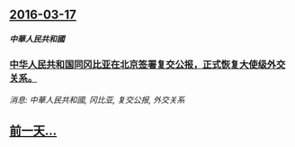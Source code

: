 ## [2016-03-17](/news/2016/03/17/index.md)

##### 中華人民共和國
### [ 中华人民共和国同冈比亚在北京签署复交公报，正式恢复大使级外交关系。](/news/2016/03/17/中华人民共和国同冈比亚在北京签署复交公报-正式恢复大使级外交关系.md)
_消息: 中華人民共和國, 冈比亚, 复交公报, 外交关系_

## [前一天...](/news/2016/03/15/index.md)

